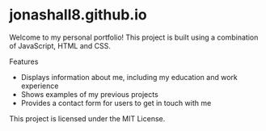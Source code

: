 # jonashall8.github.io

Welcome to my personal portfolio! This project is built using a combination of JavaScript, HTML and CSS.

Features 
- Displays information about me, including my education and work experience
- Shows examples of my previous projects
- Provides a contact form for users to get in touch with me

This project is licensed under the MIT License.
